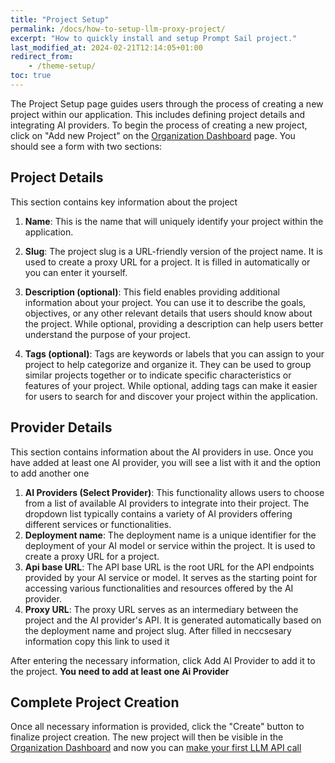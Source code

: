 ```yaml
---
title: "Project Setup"
permalink: /docs/how-to-setup-llm-proxy-project/
excerpt: "How to quickly install and setup Prompt Sail project."
last_modified_at: 2024-02-21T12:14:05+01:00
redirect_from:
    - /theme-setup/
toc: true
---
```


The Project Setup page guides users through the process of creating a new project within our application. This includes defining project details and integrating AI providers. To begin the process of creating a new project, click on "Add new Project" on the [Organization Dashboard](https://promptsail.github.io/prompt_sail/docs/organization-dashboard/) page. You should see a form with two sections:

## Project Details

This section contains key information about the project

1. **Name**: This is the name that will uniquely identify your project within the application.
2. **Slug**: The project slug is a URL-friendly version of the project name. It is used to create a proxy URL for a project. It is filled in automatically or you can enter it yourself.
3. **Description (optional)**: This field enables providing additional information about your project. You can use it to describe the goals, objectives, or any other relevant details that users should know about the project. While optional, providing a description can help users better understand the purpose of your project.

4. **Tags (optional)**: Tags are keywords or labels that you can assign to your project to help categorize and organize it. They can be used to group similar projects together or to indicate specific characteristics or features of your project. While optional, adding tags can make it easier for users to search for and discover your project within the application.

## Provider Details

This section contains information about the AI providers in use. Once you have added at least one AI provider, you will see a list with it and the option to add another one

1. **AI Providers (Select Provider)**: This functionality allows users to choose from a list of available AI providers to integrate into their project. The dropdown list typically contains a variety of AI providers offering different services or functionalities.
2. **Deployment name**: The deployment name is a unique identifier for the deployment of your AI model or service within the project. It is used to create a proxy URL for a project.
3. **Api base URL**: The API base URL is the root URL for the API endpoints provided by your AI service or model. It serves as the starting point for accessing various functionalities and resources offered by the AI provider.
4. **Proxy URL**: The proxy URL serves as an intermediary between the project and the AI provider's API. It is generated automatically based on the deployment name and project slug. After filled in neccsesary information copy this link to used it

After entering the necessary information, click Add AI Provider to add it to the project. **You need to add at least one Ai Provider**

## Complete Project Creation

Once all necessary information is provided, click the "Create" button to finalize project creation. The new project will then be visible in the [Organization Dashboard](https://promptsail.github.io/prompt_sail/docs/organization-dashboard/) and now you can [make your first LLM API call](https://promptsail.github.io/prompt_sail/docs/quick-start-guide/#make-your-first-api-call)
